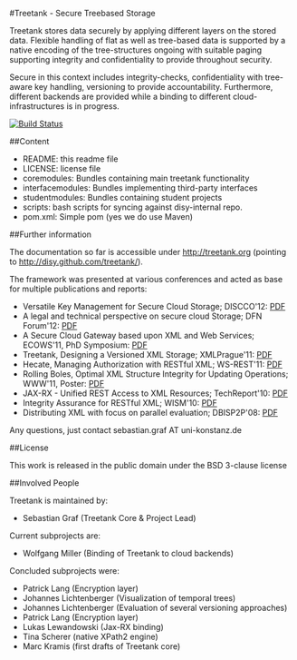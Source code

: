 #Treetank - Secure Treebased Storage

Treetank stores data securely by applying different layers on the stored data. Flexible handling of flat as well as tree-based data is supported by a native encoding of the tree-structures ongoing with suitable paging supporting integrity and confidentiality to provide throughout security.

Secure in this context includes integrity-checks, confidentiality with tree-aware key handling, versioning to provide accountability.
Furthermore, different backends are provided while a binding to different cloud-infrastructures is in progress.

[![Build Status](https://secure.travis-ci.org/disy/treetank.png)](http://travis-ci.org/disy/treetank)

##Content

* README:					this readme file
* LICENSE:	 				license file
* coremodules:				Bundles containing main treetank functionality
* interfacemodules:			Bundles implementing third-party interfaces
* studentmodules:			Bundles containing student projects
* scripts:					bash scripts for syncing against disy-internal repo.
* pom.xml:					Simple pom (yes we do use Maven)

##Further information

The documentation so far is accessible under http://treetank.org (pointing to http://disy.github.com/treetank/).

The framework was presented at various conferences and acted as base for multiple publications and reports:

* Versatile Key Management for Secure Cloud Storage; DISCCO'12: [PDF](http://nbn-resolving.de/urn:nbn:de:bsz:352-200971)
* A legal and technical perspective on secure cloud Storage; DFN Forum'12: [PDF](http://nbn-resolving.de/urn:nbn:de:bsz:352-192389)
* A Secure Cloud Gateway based upon XML and Web Services; ECOWS'11, PhD Symposium: [PDF](http://nbn-resolving.de/urn:nbn:de:bsz:352-154112)
* Treetank, Designing a Versioned XML Storage; XMLPrague'11: [PDF](http://nbn-resolving.de/urn:nbn:de:bsz:352-opus-126912)
* Hecate, Managing Authorization with RESTful XML; WS-REST'11: [PDF](http://nbn-resolving.de/urn:nbn:de:bsz:352-126237)
* Rolling Boles, Optimal XML Structure Integrity for Updating Operations; WWW'11, Poster: [PDF](http://nbn-resolving.de/urn:nbn:de:bsz:352-126226)
* JAX-RX - Unified REST Access to XML Resources; TechReport'10: [PDF](http://nbn-resolving.de/urn:nbn:de:bsz:352-opus-120511)
* Integrity Assurance for RESTful XML; WISM'10: [PDF](http://nbn-resolving.de/urn:nbn:de:bsz:352-opus-123507)
* Distributing XML with focus on parallel evaluation; DBISP2P'08: [PDF](http://nbn-resolving.de/urn:nbn:de:bsz:352-opus-84487)

Any questions, just contact sebastian.graf AT uni-konstanz.de

##License

This work is released in the public domain under the BSD 3-clause license


##Involved People

Treetank is maintained by:

* Sebastian Graf (Treetank Core & Project Lead)

Current subprojects are:

* Wolfgang Miller (Binding of Treetank to cloud backends)

Concluded subprojects were:

* Patrick Lang (Encryption layer)
* Johannes Lichtenberger (Visualization of temporal trees)
* Johannes Lichtenberger (Evaluation of several versioning approaches)
* Patrick Lang (Encryption layer)
* Lukas Lewandowski (Jax-RX binding)
* Tina Scherer (native XPath2 engine)
* Marc Kramis (first drafts of Treetank core)
